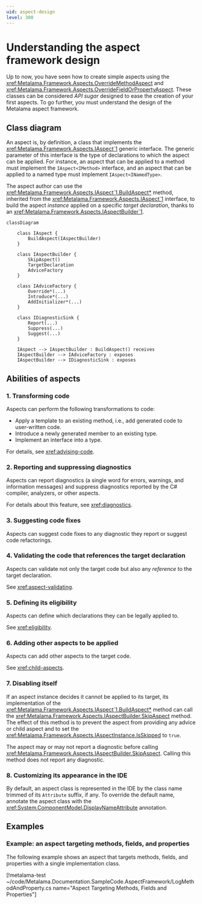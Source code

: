 ```yaml
---
uid: aspect-design
level: 300
---
```


# Understanding the aspect framework design

Up to now, you have seen how to create simple aspects using the <xref:Metalama.Framework.Aspects.OverrideMethodAspect> and <xref:Metalama.Framework.Aspects.OverrideFieldOrPropertyAspect>. These classes can be considered _API sugar_ designed to ease the creation of your first aspects. To go further, you must understand the design of the Metalama aspect framework.

## Class diagram

An aspect is, by definition, a class that implements the <xref:Metalama.Framework.Aspects.IAspect`1> generic interface. The generic parameter of this interface is the type of declarations to which the aspect can be applied. For instance, an aspect that can be applied to a method must implement the `IAspect<IMethod>` interface, and an aspect that can be applied to a named type must implement `IAspect<INamedType>`.

The aspect author can use the <xref:Metalama.Framework.Aspects.IAspect`1.BuildAspect*> method, inherited from the <xref:Metalama.Framework.Aspects.IAspect`1> interface, to build the aspect _instance_ applied on a specific _target declaration_, thanks to an <xref:Metalama.Framework.Aspects.IAspectBuilder`1>.

```mermaid
classDiagram

    class IAspect {
        BuildAspect(IAspectBuilder)
    }

    class IAspectBuilder {
        SkipAspect()
        TargetDeclaration
        AdviceFactory
    }

    class IAdviceFactory {
        Override*(...)
        Introduce*(...)
        AddInitializer*(...)
    }

    class IDiagnosticSink {
        Report(...)
        Suppress(...)
        Suggest(...)
    }

    IAspect --> IAspectBuilder : BuildAspect() receives
    IAspectBuilder --> IAdviceFactory : exposes
    IAspectBuilder --> IDiagnosticSink : exposes

```

## Abilities of aspects

### 1. Transforming code

Aspects can perform the following transformations to code:

* Apply a template to an existing method, i.e., add generated code to user-written code.
* Introduce a newly generated member to an existing type.
* Implement an interface into a type.

For details, see <xref:advising-code>.

### 2. Reporting and suppressing diagnostics

Aspects can report diagnostics (a single word for errors, warnings, and information messages) and suppress diagnostics reported by the C# compiler, analyzers, or other aspects.

For details about this feature, see <xref:diagnostics>.

### 3. Suggesting code fixes

Aspects can suggest code fixes to any diagnostic they report or suggest code refactorings.

### 4. Validating the code that references the target declaration

Aspects can validate not only the target code but also any _reference_ to the target declaration.

See <xref:aspect-validating>.

### 5. Defining its eligibility

Aspects can define which declarations they can be legally applied to.

See <xref:eligibility>.

### 6. Adding other aspects to be applied

Aspects can add other aspects to the target code.

See <xref:child-aspects>.

### 7. Disabling itself

If an aspect instance decides it cannot be applied to its target, its implementation of the <xref:Metalama.Framework.Aspects.IAspect`1.BuildAspect*> method can call the <xref:Metalama.Framework.Aspects.IAspectBuilder.SkipAspect> method. The effect of this method is to prevent the aspect from providing any advice or child aspect and to set the <xref:Metalama.Framework.Aspects.IAspectInstance.IsSkipped> to `true`.

The aspect may or may not report a diagnostic before calling <xref:Metalama.Framework.Aspects.IAspectBuilder.SkipAspect>. Calling this method does not report any diagnostic.

### 8. Customizing its appearance in the IDE

By default, an aspect class is represented in the IDE by the class name trimmed of its `Attribute` suffix, if any. To override the default name, annotate the aspect class with the <xref:System.ComponentModel.DisplayNameAttribute> annotation.

## Examples

### Example: an aspect targeting methods, fields, and properties

The following example shows an aspect that targets methods, fields, and properties with a single implementation class.

[!metalama-test ~/code/Metalama.Documentation.SampleCode.AspectFramework/LogMethodAndProperty.cs name="Aspect Targeting Methods, Fields and Properties"]
